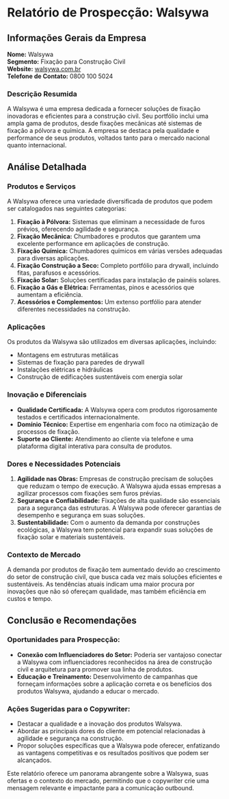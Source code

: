 # Relatório de Prospecção: Walsywa

## Informações Gerais da Empresa
**Nome:** Walsywa  
**Segmento:** Fixação para Construção Civil  
**Website:** [walsywa.com.br](https://www.walsywa.com.br)  
**Telefone de Contato:** 0800 100 5024  

### Descrição Resumida
A Walsywa é uma empresa dedicada a fornecer soluções de fixação inovadoras e eficientes para a construção civil. Seu portfólio inclui uma ampla gama de produtos, desde fixações mecânicas até sistemas de fixação a pólvora e química. A empresa se destaca pela qualidade e performance de seus produtos, voltados tanto para o mercado nacional quanto internacional.

## Análise Detalhada

### Produtos e Serviços
A Walsywa oferece uma variedade diversificada de produtos que podem ser catalogados nas seguintes categorias:

1. **Fixação à Pólvora:** Sistemas que eliminam a necessidade de furos prévios, oferecendo agilidade e segurança.
2. **Fixação Mecânica:** Chumbadores e produtos que garantem uma excelente performance em aplicações de construção.
3. **Fixação Química:** Chumbadores químicos em várias versões adequadas para diversas aplicações.
4. **Fixação Construção a Seco:** Completo portfólio para drywall, incluindo fitas, parafusos e acessórios.
5. **Fixação Solar:** Soluções certificadas para instalação de painéis solares.
6. **Fixação a Gás e Elétrica:** Ferramentas, pinos e acessórios que aumentam a eficiência.
7. **Acessórios e Complementos:** Um extenso portfólio para atender diferentes necessidades na construção.

### Aplicações
Os produtos da Walsywa são utilizados em diversas aplicações, incluindo:
- Montagens em estruturas metálicas
- Sistemas de fixação para paredes de drywall
- Instalações elétricas e hidráulicas
- Construção de edificações sustentáveis com energia solar

### Inovação e Diferenciais
- **Qualidade Certificada:** A Walsywa opera com produtos rigorosamente testados e certificados internacionalmente.
- **Domínio Técnico:** Expertise em engenharia com foco na otimização de processos de fixação.
- **Suporte ao Cliente:** Atendimento ao cliente via telefone e uma plataforma digital interativa para consulta de produtos.

### Dores e Necessidades Potenciais
1. **Agilidade nas Obras:** Empresas de construção precisam de soluções que reduzam o tempo de execução. A Walsywa ajuda essas empresas a agilizar processos com fixações sem furos prévias.
2. **Segurança e Confiabilidade:** Fixações de alta qualidade são essenciais para a segurança das estruturas. A Walsywa pode oferecer garantias de desempenho e segurança em suas soluções.
3. **Sustentabilidade:** Com o aumento da demanda por construções ecológicas, a Walsywa tem potencial para expandir suas soluções de fixação solar e materiais sustentáveis.

### Contexto de Mercado
A demanda por produtos de fixação tem aumentado devido ao crescimento do setor de construção civil, que busca cada vez mais soluções eficientes e sustentáveis. As tendências atuais indicam uma maior procura por inovações que não só ofereçam qualidade, mas também eficiência em custos e tempo.

## Conclusão e Recomendações

### Oportunidades para Prospecção:
- **Conexão com Influenciadores do Setor:** Poderia ser vantajoso conectar a Walsywa com influenciadores reconhecidos na área de construção civil e arquitetura para promover sua linha de produtos.
- **Educação e Treinamento:** Desenvolvimento de campanhas que forneçam informações sobre a aplicação correta e os benefícios dos produtos Walsywa, ajudando a educar o mercado.

### Ações Sugeridas para o Copywriter:
- Destacar a qualidade e a inovação dos produtos Walsywa.
- Abordar as principais dores do cliente em potencial relacionadas à agilidade e segurança na construção.
- Propor soluções específicas que a Walsywa pode oferecer, enfatizando as vantagens competitivas e os resultados positivos que podem ser alcançados.

Este relatório oferece um panorama abrangente sobre a Walsywa, suas ofertas e o contexto do mercado, permitindo que o copywriter crie uma mensagem relevante e impactante para a comunicação outbound.